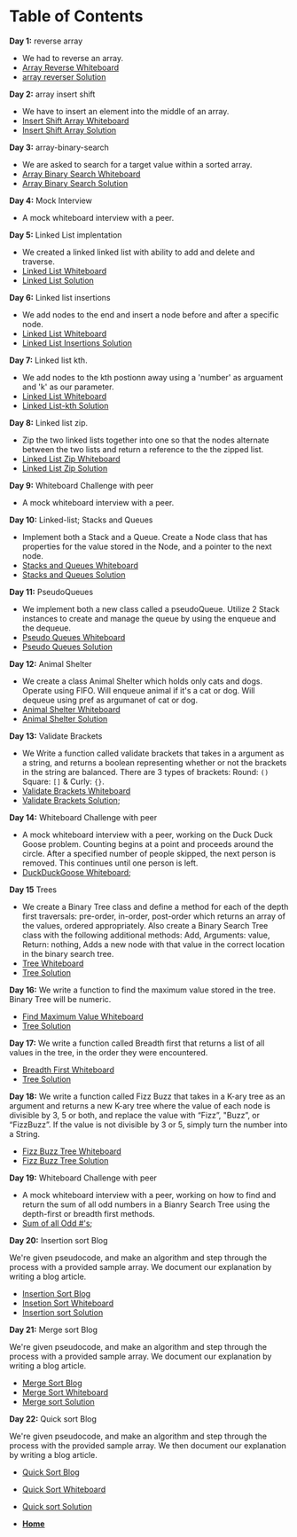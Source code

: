 # Table of Contents

**Day 1:** reverse array

- We had to reverse an array.
- [Array Reverse Whiteboard](assets/array-reverse.png)
- [array reverser Solution](challenges/array-reverse/array-reverse.js)

**Day 2:** array insert shift

- We have to insert an element into the middle of an array.
- [Insert Shift Array Whiteboard](assets/insert-shift-array.png)
- [Insert Shift Array Solution](challenges/insert-shift-array/array-shift.js)

**Day 3:** array-binary-search

- We are asked to search for a target value within a sorted array.
- [Array Binary Search Whiteboard](assets/array-binary-search.png)
- [Array Binary Search Solution](challenges/array-binary-search/array-binary-search.js)

**Day 4:** Mock Interview

- A mock whiteboard interview with a peer.

**Day 5:** Linked List implentation

- We created a linked linked list with ability to add and delete and traverse.
- [Linked List Whiteboard](assets/Linked-lists.png)
- [Linked List Solution](Data-Structures/linked-lists/linked-list.js)

**Day 6:** Linked list insertions

- We add nodes to the end and insert a node before and after a specific node.
- [Linked List Whiteboard](assets/Linked-lists.png)
- [Linked List Insertions Solution](Data-Structures/linked-lists/linked-list.js)

**Day 7:** Linked list kth.

- We add nodes to the kth postionn away using a 'number' as arguament and 'k' as our parameter.
- [Linked List Whiteboard](assets/linked-list-kth.png)
- [Linked List-kth Solution](Data-Structures/linked-lists/linked-list.js)

**Day 8:** Linked list zip.

- Zip the two linked lists together into one so that the nodes alternate between the two lists and return a reference to the the zipped list.
- [Linked List Zip Whiteboard](assets/Linked-lists.png)
- [Linked List Zip Solution](challenges/LL-Zip/linked-list-zip.js)

**Day 9:** Whiteboard Challenge with peer

- A mock whiteboard interview with a peer.

**Day 10:** Linked-list; Stacks and Queues

- Implement both a Stack and a Queue. Create a Node class that has properties for the value stored in the Node, and a pointer to the next node.
- [Stacks and Queues Whiteboard](assets/stacks-and-queues.png)
- [Stacks and Queues Solution](Data-Structures/stacksAndQueues/stacks-and-queues.js)

**Day 11:** PseudoQueues

- We implement both a new class called a pseudoQueue. Utilize 2 Stack instances to create and manage the queue by using the enqueue and the dequeue.
- [Pseudo Queues Whiteboard](assets/stacks-and-queues.png)
- [Pseudo Queues Solution](challenges/pseudoQueue/pseudoQueue.js)

**Day 12:** Animal Shelter

- We create a class Animal Shelter which holds only cats and dogs. Operate using FIFO. Will enqueue animal if it's a cat or dog. Will dequeue using pref as argumanet of cat or dog.
- [Animal Shelter Whiteboard](assets/AnimalShelter.png)
- [Animal Shelter Solution](challenges/AnimalShelter/animal-shelter.js)

**Day 13:** Validate Brackets

- We Write a function called validate brackets that takes in a argument as a string, and returns a boolean representing whether or not the brackets in the string are balanced. There are 3 types of brackets: Round: `()` Square: `[]` & Curly: `{}`.
- [Validate Brackets Whiteboard](assets/ValidateBracket.png)
- [Validate Brackets Solution](challenges/ValidateBrackets/validateBrackets.js);

**Day 14:** Whiteboard Challenge with peer

- A mock whiteboard interview with a peer, working on the Duck Duck Goose problem. Counting begins at a point and proceeds around the circle. After a specified number of people skipped, the next person is removed. This continues until one person is left.
- [DuckDuckGoose Whiteboard](assets/code-challenge14.png);

**Day 15** Trees

- We create a Binary Tree class and define a method for each of the depth first traversals: pre-order, in-order, post-order which returns an array of the values, ordered appropriately. Also create a Binary Search Tree class with the following additional methods: Add, Arguments: value, Return: nothing, Adds a new node with that value in the correct location in the binary search tree.
- [Tree Whiteboard](assets/tree.png)
- [Tree Solution](challenges/Trees/Trees.js)

**Day 16:** We write a function to find the maximum value stored in the tree. Binary Tree will be numeric.
- [Find Maximum Value Whiteboard](assets/MaxValue.png)
- [Tree Solution](challenges/Trees/Trees.js)

**Day 17:** We write a function called Breadth first that returns a list of all values in the tree, in the order they were encountered.
- [Breadth First Whiteboard](assets/breadth-first.png)
- [Tree Solution](challenges/Trees/Trees.js)

**Day 18:** We write a function called Fizz Buzz that takes in a K-ary tree as an argument and returns a new K-ary tree where the value of each node is divisible by 3, 5 or both, and replace the value with “Fizz”, "Buzz”, or “FizzBuzz”. If the value is not divisible by 3 or 5, simply turn the number into a String.
- [Fizz Buzz Tree Whiteboard](assets/fizz-buzz.png)
- [Fizz Buzz Tree Solution](challenges/tree-fizz-buzz/fizz-buzz-tree.js)

**Day 19:** Whiteboard Challenge with peer

- A mock whiteboard interview with a peer, working on how to find and return the sum of all odd numbers in a Bianry Search Tree using the depth-first or breadth first methods.
- [Sum of all Odd #'s](assets/code-challenge-19.png);

**Day 20:** Insertion sort Blog

We're given pseudocode, and make an algorithm and step through the process with a provided sample array. We document our explanation by writing a blog article.

- [Insertion Sort Blog](../javascript/insertionSort/BLOG.md)
- [Insetion Sort Whiteboard](../javascript/assets/insertionSort/InsertionSort.png)
- [Insertion sort Solution](../javascript/insertionSort/insertionSort.js)

**Day 21:** Merge sort Blog

We're given pseudocode, and make an algorithm and step through the process with a provided sample array. We document our explanation by writing a blog article.

- [Merge Sort Blog](../javascript/mergeSort/BLOG.md)
- [Merge Sort Whiteboard](../javascript/assets/mergeSort/mergeSort.png)
- [Merge sort Solution](../javascript/mergeSort/mergeSort.js)

**Day 22:** Quick sort Blog

We're given pseudocode, and make an algorithm and step through the process with the provided sample array. We then document our explanation by writing a blog article.

- [Quick Sort Blog](../javascript/quickSort/BLOG.md)
- [Quick Sort Whiteboard](../javascript/assets/quickSort/QuickSort.png)
- [Quick sort Solution](../javascript/quickSort/quickSort.js)

- **[Home](https://github.com/scottie-l/data-structures-and-algorithms)**
